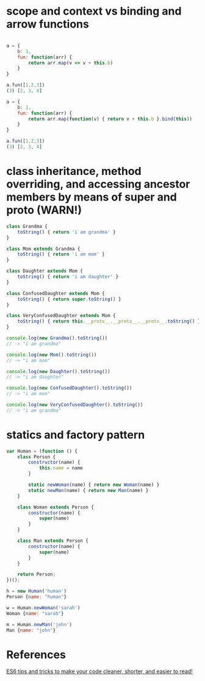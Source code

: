 # scope and context vs binding and arrow functions

```js

a = {
	b: 1,
	fun: function(arr) {
		return arr.map(v => v + this.b)
    }
} 

a.fun([1,2,3])
(3) [2, 3, 4]

a = {
	b: 1,
	fun: function(arr) {
		return arr.map(function(v) { return v + this.b }.bind(this))
    }
} 

a.fun([1,2,3])
(3) [2, 3, 4]
```

# class inheritance, method overriding, and accessing ancestor members by means of super and __proto__ (WARN!) 

```js
class Grandma {
	toString() { return 'i am grandma' }
}

class Mom extends Grandma {
	toString() { return 'i am mom' }
}

class Daughter extends Mom {
	toString() { return 'i am daughter' }
}

class ConfusedDaughter extends Mom {
    toString() { return super.toString() }
}

class VeryConfusedDaughter extends Mom {
    toString() { return this.__proto__.__proto__.__proto__.toString() }
}

console.log(new Grandma().toString())
// -> "i am grandma"

console.log(new Mom().toString())
// -> "i am mom"

console.log(new Daughter().toString())
// -> "i am daughter"

console.log(new ConfusedDaughter().toString())
// -> "i am mom"

console.log(new VeryConfusedDaughter().toString())
// -> "i am grandma"
```

# statics and factory pattern

```js
var Human = (function () {
    class Person {
        constructor(name) {
            this.name = name
        }

        static newWoman(name) { return new Woman(name) }
        static newMan(name) { return new Man(name) }
    }

    class Woman extends Person {
        constructor(name) {
            super(name)
        }
    }

    class Man extends Person {
        constructor(name) {
            super(name)
        }
    }

    return Person;
})();

h = new Human('human')
Person {name: "human"}

w = Human.newWoman('sarah')
Woman {name: "sarah"}

m = Human.newMan('john')
Man {name: "john"}
```

# References

[ES6 tips and tricks to make your code cleaner, shorter, and easier to read!](https://medium.freecodecamp.org/make-your-code-cleaner-shorter-and-easier-to-read-es6-tips-and-tricks-afd4ce25977c)

